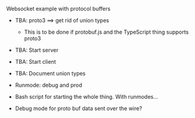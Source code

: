 Websocket example with protocol buffers

* TBA: proto3 ==> get rid of union types
  * This is to be done if protobuf.js and the TypeScript thing supports proto3

* TBA: Start server
* TBA: Start client

* TBA: Document union types

* Runmode: debug and prod

* Bash script for starting the whole thing. With runmodes...

* Debug mode for proto buf data sent over the wire?